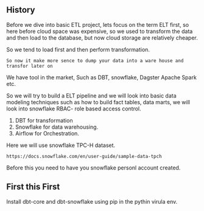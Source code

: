 ## History

Before we dive into basic ETL project, lets focus on the term ELT first, so here before cloud space was expensive, so we used to transform the data and then load to the database, but now cloud storage are relatively cheaper.

So we tend to load first and then perform transformation.

```
So now it make more sence to dump your data into a ware house and transfor later on
```
We have tool in the market, 
Such as DBT, snowflake, Dagster Apache Spark etc.

So we will try to build a ELT pipeline and we will look into basic data modeling techniques such as how to build fact tables, data marts, we will look into snowflake RBAC- role based access control. 

1. DBT for transformation
2. Snowflake for data warehousing.
3. Airflow for Orchestration.


Here we will use snowflake TPC-H dataset.
```
https://docs.snowflake.com/en/user-guide/sample-data-tpch
```

Before this you need to have you snowflake personl account created.


## First this First

Install dbt-core and dbt-snowflake using pip in the pythin virula env.
